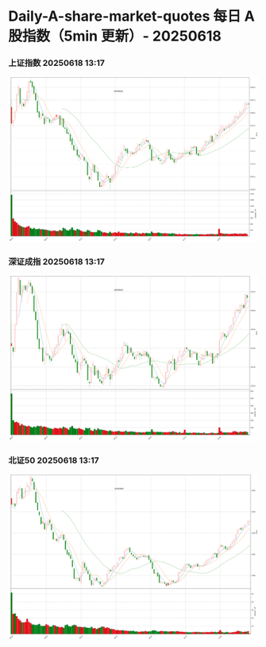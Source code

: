 
# Daily-A-share-market-quotes 每日 A 股指数（5min 更新）- 20250618

### 上证指数 20250618 13:17
![](./fig/2025/6/20250618-sh000001.png)

### 深证成指 20250618 13:17
![](./fig/2025/6/20250618-sz399001.png)

### 北证50 20250618 13:17
![](./fig/2025/6/20250618-bj899050.png)

